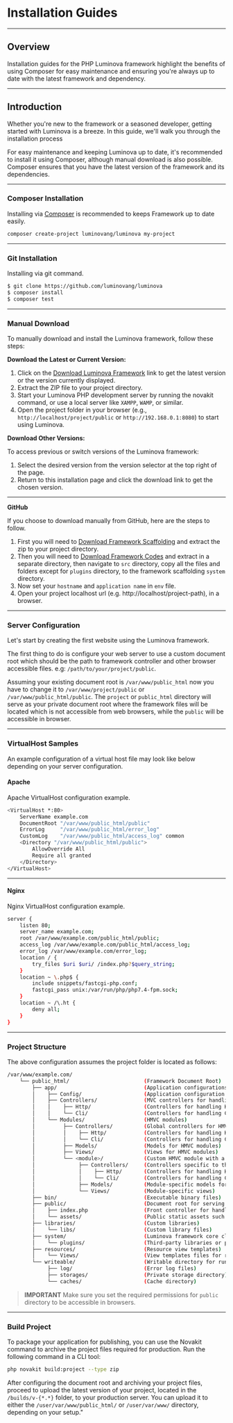 # Installation Guides

***

## Overview

Installation guides for the PHP Luminova framework highlight the benefits of using Composer for easy maintenance and ensuring you're always up to date with the latest framework and dependency.

***

## Introduction

Whether you're new to the framework or a seasoned developer, getting started with Luminova is a breeze.  In this guide, we'll walk you through the installation process

For easy maintenance and keeping Luminova up to date, it's recommended to install it using Composer, although manual download is also possible. Composer ensures that you have the latest version of the framework and its dependencies.

***

### Composer Installation

Installing via [Composer](https://getcomposer.org/doc/00-intro.md) is recommended to keeps Framework up to date easily.

```bash
composer create-project luminovang/luminova my-project
```

***

###  Git Installation

Installing via git command.

```bash
$ git clone https://github.com/luminovang/luminova
$ composer install
$ composer test
```

***

### Manual Download

To manually download and install the Luminova framework, follow these steps:

**Download the Latest or Current Version:**

1. Click on the [Download Luminova Framework](/download/) link to get the latest version or the version currently displayed.
2. Extract the ZIP file to your project directory.
3. Start your Luminova PHP development server by running the novakit command, or use a local server like `XAMPP`, `WAMP`, or similar.
4. Open the project folder in your browser (e.g., `http://localhost/project/public` or `http://192.168.0.1:8080`) to start using Luminova.

**Download Other Versions:**

To access previous or switch versions of the Luminova framework:

1. Select the desired version from the version selector at the top right of the page.
2. Return to this installation page and click the download link to get the chosen version.

***

**GitHub**

If you choose to download manually from GitHub, here are the steps to follow.

1. First you will need to [Download Framework Scaffolding](https://github.com/luminovang/luminova/releases) and extract the zip to your project directory.
2. Then you will need to [Download Framework Codes](https://github.com/luminovang/framework/releases) and extract in a separate directory, then navigate to `src` directory, copy all the files and folders except for `plugins` directory, to the framework scaffolding `system` directory.
3. Now set your `hostname` and `application name` in `env` file.
4. Open your project localhost url (e.g. http://localhost/project-path), in a browser.

***

### Server Configuration

Let's start by creating the first website using the Luminova framework.

The first thing to do is configure your web server to use a custom document root which should be the path to framework controller and other browser accessible files. e.g:  `/path/to/your/project/public`.

Assuming your existing document root is `/var/www/public_html` now you have to change it to `/var/www/project/public` or `/var/www/public_html/public`. The `project` or `public_html` directory will serve as your private document root where the framework files will be located which is not accessible from web browsers, while the `public` will be accessible in browser.

***

### VirtualHost Samples

An example configuration of a virtual host file may look like below depending on your server configuration.

#### Apache

Apache VirtualHost configuration example.

```bash 
<VirtualHost *:80>
    ServerName example.com
    DocumentRoot "/var/www/public_html/public"
    ErrorLog     "/var/www/public_html/error_log"
    CustomLog    "/var/www/public_html/access_log" common
    <Directory "/var/www/public_html/public">
        AllowOverride All
        Require all granted
    </Directory>
</VirtualHost>
```
***

#### Nginx

Nginx VirtualHost configuration example.

```bash
server {
    listen 80;
    server_name example.com;
    root /var/www/example.com/public_html/public;
    access_log /var/www/example.com/public_html/access_log;
    error_log /var/www/example.com/error_log;
    location / {
        try_files $uri $uri/ /index.php?$query_string;
    }
    location ~ \.php$ {
        include snippets/fastcgi-php.conf;
        fastcgi_pass unix:/var/run/php/php7.4-fpm.sock;
    }
    location ~ /\.ht {
        deny all;
    }
}
```

***

### Project Structure

The above configuration assumes the project folder is located as follows:

```bash
/var/www/example.com/
    └── public_html/                        (Framework Document Root)
        ├── app/                            (Application configurations, utilities, models, and other files)
        │    ├── Config/                    (Application configuration classes)
        │    ├── Controllers/               (MVC controllers for handling application logic)
        │    │    ├── Http/                 (Controllers for handling HTTP requests)
        │    │    └── Cli/                  (Controllers for handling CLI commands)
        │    └── Modules/                   (HMVC modules)
        │         ├── Controllers/          (Global controllers for HMVC modules)
        │         │    ├── Http/            (Controllers for handling HTTP requests)
        │         │    └── Cli/             (Controllers for handling CLI commands)
        │         ├── Models/               (Models for HMVC modules)
        │         ├── Views/                (Views for HMVC modules)
        │         └── <module>/             (Custom HMVC module with a lowercase name)
        │              ├── Controllers/     (Controllers specific to the module)
        │              │    ├── Http/       (Controllers for handling HTTP requests)
        │              │    └── Cli/        (Controllers for handling CLI commands)
        │              ├── Models/          (Module-specific models for handling data)
        │              └── Views/           (Module-specific views)
        ├── bin/                            (Executable binary files)
        ├── public/                         (Document root for serving static content)
        │    ├── index.php                  (Front controller for handling incoming requests)
        │    └── assets/                    (Public static assets such as CSS, JS, images)
        ├── libraries/                      (Custom libraries)
        │    └── libs/                      (Custom library files)
        ├── system/                         (Luminova framework core classes)
        │    └── plugins/                   (Third-party libraries or plugins)
        ├── resources/                      (Resource view templates)
        │    └── Views/                     (View templates files for rendering)
        └── writeable/                      (Writable directory for runtime data)
             ├── log/                       (Error log files)
             ├── storages/                  (Private storage directory)
             └── caches/                    (Cache directory)
```

> **IMPORTANT**
> Make sure you set the required permissions for `public` directory to be accessible in browsers.

***

### Build Project

To package your application for publishing, you can use the Novakit command to archive the project files required for production. Run the following command in a CLI tool:

```bash 
php novakit build:project --type zip
```

After configuring the document root and archiving your project files, proceed to upload the latest version of your project, located in the `/builds/v-{*.*}` folder, to your production server. You can upload it to either the `/user/var/www/public_html/` or `/user/var/www/` directory, depending on your setup."